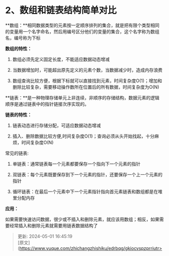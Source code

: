 # 2、数组和链表结构简单对比

**数组：**相同数据类型的元素按一定顺序排列的集合，就是把有限个类型相同的变量用一个名字命名，然后用编号区分他们的变量的集合，这个名字称为数组名，编号称为下标

**数组的特性：**

1. 数组必须先定义固定长度，不能适应数据动态增减



2. 当数据增加时，可能超出原先定义的元素个数，当数据减少时，造成内存浪费



3. 数组查询比较方便，根据下标就可以直接找到元素，时间复杂度O(1)；增加和删除比较复杂，需要移动操作数所在位置后的所有数据，时间复杂度为O(N)  




**链表：**是一种物理存储单元上非连续，非顺序的存储结构，数据元素的逻辑顺序是通过链表中的指针链接次序实现的。

**链表的特性：**

1. 链表动态进行存储分配，可适应数据动态增减



2. 插入、删除数据比较方便,时间复杂度O(1)；查询必须从头开始找起，十分麻烦，时间复杂度O(N)

常见的链表:



1. 单链表：通常链表每一个元素都要保存一个指向下一个元素的指针



2. 双链表：每个元素既要保存到下一个元素的指针，还要保存一个上一个元素的指针



3. 循环链表：在最后一个元素中下一个元素指针指向首元素链表和数组都是在堆里分配内存

**应用：**

如果需要快速访问数据，很少或不插入和删除元素，就应该用数组；相反，如果需要经常插入和删除元素就需要用链表数据结构了



> 更新: 2024-05-01 16:45:19  
> [原文](https://www.yuque.com/zhichangzhishiku/edrbqg/gkiocvspzprriutr>